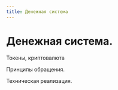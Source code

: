 ```yaml
---
title: Денежная система
---
```



Денежная система.
=================



Токены, криптовалюта

Принципы обращения.

Техническая реализация.